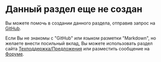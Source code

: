 
# Данный раздел еще не создан

Вы можете помочь в создании данного раздела, отправив запрос на [GitHub](https://github.com/velocat/gpsies-doc). 

Если Вы не знакомы с "GitHub" или языком разметки "Markdown", но желаете внести посильный вклад, Вы можете использовать раздел сайта [Техподдержка/Предложения](https://velocat.ru/velo/phpBB3/tracker.php?style=16&p=24) или разместить сообщение на [Форуме](https://velocat.ru/velo/phpBB3/viewtopic.php?style=16&p=19666). 